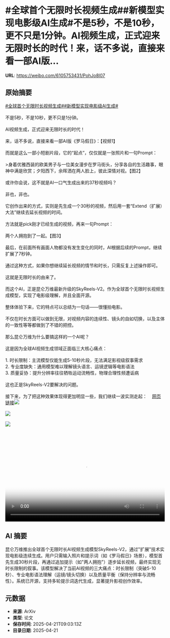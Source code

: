 # #全球首个无限时长视频生成##新模型实现电影级AI生成#不是5秒，不是10秒，更不只是1分钟。AI视频生成，正式迎来无限时长的时代！来，话不多说，直接来看一部AI版...

**URL**: https://weibo.com/6105753431/PohJo8l07

## 原始摘要

<a href="https://m.weibo.cn/search?containerid=231522type%3D1%26t%3D10%26q%3D%23%E5%85%A8%E7%90%83%E9%A6%96%E4%B8%AA%E6%97%A0%E9%99%90%E6%97%B6%E9%95%BF%E8%A7%86%E9%A2%91%E7%94%9F%E6%88%90%23&amp;extparam=%23%E5%85%A8%E7%90%83%E9%A6%96%E4%B8%AA%E6%97%A0%E9%99%90%E6%97%B6%E9%95%BF%E8%A7%86%E9%A2%91%E7%94%9F%E6%88%90%23" data-hide=""><span class="surl-text">#全球首个无限时长视频生成#</span></a><a href="https://m.weibo.cn/search?containerid=231522type%3D1%26t%3D10%26q%3D%23%E6%96%B0%E6%A8%A1%E5%9E%8B%E5%AE%9E%E7%8E%B0%E7%94%B5%E5%BD%B1%E7%BA%A7AI%E7%94%9F%E6%88%90%23&amp;extparam=%23%E6%96%B0%E6%A8%A1%E5%9E%8B%E5%AE%9E%E7%8E%B0%E7%94%B5%E5%BD%B1%E7%BA%A7AI%E7%94%9F%E6%88%90%23" data-hide=""><span class="surl-text">#新模型实现电影级AI生成#</span></a><br><br>不是5秒，不是10秒，更不只是1分钟。<br><br>AI视频生成，正式迎来无限时长的时代！<br><br>来，话不多说，直接来看一部AI版《罗马假日》：【视频1】<br><br>而就是这么一部小短剧片段，它的“起点”，仅仅就是一张照片和一句Prompt：<br><br>&gt;身着优雅西装的欧美男子与一位美女漫步在罗马街头，分享各自的生活趣事，眼神中满是欣赏；夕阳西下，余晖洒在两人脸上，彼此深情对视。【图2】<br><br>或许你会说，这不就是AI一口气生成出来的37秒视频吗？<br><br>非也，非也。<br><br>它创作出来的方式，实则是先生成一个30秒的视频，然后用一套“Extend（扩展）大法”继续去延长视频的时间。<br><br>方法就是pick刚才已经生成的视频，再来一句Prompt：<br><br>两个人拥抱到了一起。【图3】<br><br>最后，在前面所有画面人物都没有发生变化的同时，AI根据后续的Prompt，继续扩展了7秒钟。<br><br>通过这种方式，如果你想继续延长视频的情节和时长，只需反复上述操作即可。<br><br>这就是无限时长的由来了。<br><br>而这个AI，正是昆仑万维最新升级的SkyReels-V2。作为全球首个无限时长视频生成模型，实现了电影级理解，并且全面开源。<br><br>整体体验下来，它的特点可以总结为一句话——很懂拍电影。<br><br>不仅在时长方面可以做到无限，对视频内容的连续性、镜头的自如切换，以及主体的一致性等等都做到了不错的把控。<br><br>那么昆仑万维为什么要搞这样的一个AI呢？<br><br>这是因为全球AI视频生成领域正面临三大核心痛点：<br><br>1. 时长限制：主流模型仅能生成5-10秒片段，无法满足影视级叙事需求<br>2. 专业度缺失：通用模型难以理解镜头语言、运镜逻辑等电影语法<br>3. 质量妥协：提升分辨率往往牺牲运动流畅性，物理合理性频遭诟病<br><br>这也正是SkyReels-V2要解决的问题。<br><br>接下来，为了把这种效果体现得更加明显一些，我们继续一波实测走起：<a href="https://weibo.cn/sinaurl?u=https%3A%2F%2Fmp.weixin.qq.com%2Fs%2Fc9r537ZRmu-Wk2BkYE4x7Q" data-hide=""><span class="url-icon"><img style="width: 1rem;height: 1rem" src="https://h5.sinaimg.cn/upload/2015/09/25/3/timeline_card_small_web_default.png" referrerpolicy="no-referrer"></span><span class="surl-text">网页链接</span></a><img style="" src="https://tvax2.sinaimg.cn/large/006Fd7o3ly1i0ofh0e76fj31hc0u0n13.jpg" referrerpolicy="no-referrer"><br><br><img style="" src="https://tvax3.sinaimg.cn/large/006Fd7o3gy1i0offnkwtoj30zk0jtnlm.jpg" referrerpolicy="no-referrer"><br><br><img style="" src="https://tvax1.sinaimg.cn/large/006Fd7o3gy1i0offolp3mj30zk0jhgss.jpg" referrerpolicy="no-referrer"><br><br><br clear="both"><div style="clear: both"></div><video controls="controls" poster="https://tvax1.sinaimg.cn/orj480/006Fd7o3ly1i0ofgzuspjj31hc0u0n13.jpg" style="width: 100%"><source src="https://f.video.weibocdn.com/o0/uxCNMAcKlx08nE415wUg01041200lRRv0E010.mp4?label=mp4_720p&amp;template=1280x720.25.0&amp;ori=0&amp;ps=1CwnkDw1GXwCQx&amp;Expires=1745229753&amp;ssig=xFm8%2FC%2BtHb&amp;KID=unistore,video"><source src="https://f.video.weibocdn.com/o0/Jbb3N2PQlx08nE419jbG01041200claH0E010.mp4?label=mp4_hd&amp;template=852x480.25.0&amp;ori=0&amp;ps=1CwnkDw1GXwCQx&amp;Expires=1745229753&amp;ssig=jsjZcYhtYj&amp;KID=unistore,video"><source src="https://f.video.weibocdn.com/o0/jGIE8OgNlx08nE40SoIM01041200851H0E010.mp4?label=mp4_ld&amp;template=640x360.25.0&amp;ori=0&amp;ps=1CwnkDw1GXwCQx&amp;Expires=1745229753&amp;ssig=8tFdclt%2BlF&amp;KID=unistore,video"><p>视频无法显示，请前往<a href="https://video.weibo.com/show?fid=1034%3A5157879863246864" target="_blank" rel="noopener noreferrer">微博视频</a>观看。</p></video>

## AI 摘要

昆仑万维推出全球首个无限时长AI视频生成模型SkyReels-V2，通过"扩展"技术实现电影级连续生成。用户只需输入照片和提示词（如《罗马假日》场景），模型首先生成30秒片段，再通过追加提示（如"两人拥抱"）逐步延长视频，最终实现无时长限制的叙事。该模型解决了当前AI视频的三大痛点：时长限制（突破5-10秒）、专业电影语法理解（运镜/镜头切换）以及质量平衡（保持分辨率与流畅性）。系统已开源，支持多轮提示词迭代生成，显著提升影视创作效率。

## 元数据

- **来源**: ArXiv
- **类型**: 论文
- **保存时间**: 2025-04-21T09:03:13Z
- **目录日期**: 2025-04-21
